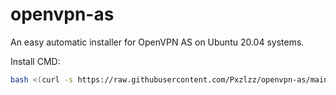 # openvpn-as
An easy automatic installer for OpenVPN AS on Ubuntu 20.04 systems.

Install CMD:
```bash
bash <(curl -s https://raw.githubusercontent.com/Pxzlzz/openvpn-as/main/main.sh)
```
